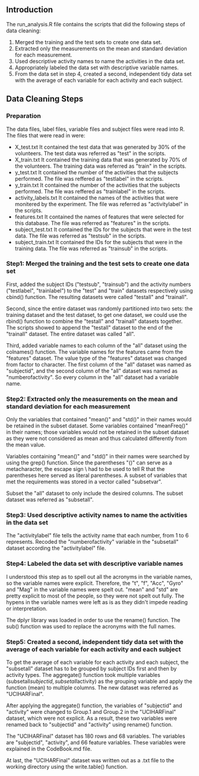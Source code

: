 ## Introduction

The run_analysis.R file contains the scripts that did the following steps of data cleaning:
1. Merged the training and the test sets to create one data set.
2. Extracted only the measurements on the mean and standard deviation for each measurement.
3. Used descriptive activity names to name the activities in the data set.
4. Appropriately labeled the data set with descriptive variable names.
5. From the data set in step 4, created a second, independent tidy data set with the average of each variable for each activity and each subject.

## Data Cleaning Steps

### Preparation
The data files, label files, variable files and subject files were read into R. The files that were read in were:
- X_test.txt It contained the test data that was generated by 30% of the volunteers. The test data was referred as "test" in the scripts.
- X_train.txt It contained the training data that was generated by 70% of the volunteers. The training data was referred as "train" in the scripts.
- y_test.txt It contained the number of the activities that the subjects performed. The file was reffered as "testlabel" in the scripts.
- y_train.txt It contained the number of the activities that the subjects performed. The file was reffered as "trainlabel" in the scripts.
- activity_labels.txt It contained the names of the activities that were monitered by the experiment. The file was referred as "activitylabel" in the scripts.
- features.txt It contained the names of features that were selected for this database. The file was referred as "features" in the scripts.
- subject_test.txt It contained the IDs for the subjects that were in the test data. The file was referred as "testsub" in the scripts.
- subject_train.txt It contained the IDs for the subjects that were in the training data. The file was referred as "trainsub" in the scripts.

### Step1: Merged the training and the test sets to create one data set
First, added the subject IDs ("testsub", "trainsub") and the activity numbers ("testlabel", "trainlabel") to the "test" and "train" datasets respectively using cbind() function. The resulting datasets were called "testall" and "trainall".

Second, since the entire dataset was randomly partitioned into two sets: the training dataset and the test dataset, to get one dataset, we could use the rbind() function to combine the "testall" and "trainall" datasets together. The scripts showed to append the "testall" dataset to the end of the "trainall" dataset. The entire dataset was called "all".

Third, added variable names to each column of the "all" dataset using the colnames() function. The variable names for the features came from the "features" dataset. The value type of the "features" dataset was changed from factor to character. The first column of the "all" dataset was named as "subjectid", and the second column of the "all" dataset was named as "numberofactivity". So every column in the "all" dataset had a variable name. 

### Step2: Extracted only the measurements on the mean and standard deviation for each measurement
Only the variables that contained "mean()" and "std()" in their names would be retained in the subset dataset. Some variables contained "meanFreq()" in their names; those variables would not be retained in the subset dataset as they were not considered as mean and thus calculated differently from the mean value.

Variables containing "mean()" and "std()" in their names were searched by using the grep() function. Since the parentheses "()" can serve as a metacharacter, the escape sign \\ had to be used to tell R that the parentheses here served as literal parentheses. A subset of variables that met the requirements was stored in a vector called "subsetvar".
 
Subset the "all" dataset to only include the desired columns. The subset dataset was referred as "subsetall".

### Step3: Used descriptive activity names to name the activities in the data set
The "activitylabel" file tells the activity name that each number, from 1 to 6 represents. Recoded the "numberofactivity" variable in the "subsetall" dataset according the "activitylabel" file.

### Step4: Labeled the data set with descriptive variable names
I understood this step as to spell out all the acronyms in the variable names, so the variable names were explicit. Therefore, the "t", "f", "Acc", "Gyro" and "Mag" in the variable names were spelt out. "mean" and "std" are pretty explicit to most of the people, so they were not spelt out fully. The hypens in the variable names were left as is as they didn't impede reading or interpretation.

The dplyr library was loaded in order to use the rename() function. The sub() function was used to replace the acronyms with the full names.

### Step5: Created a second, independent tidy data set with the average of each variable for each activity and each subject
To get the average of each variable for each activity and each subject, the "subsetall" dataset has to be grouped by subject IDs first and then by activity types. The aggregate() function took multiple variables (subsetall$subjectid, subsetall$activity) as the grouping variable and apply the function (mean) to multiple columns. The new dataset was referred as "UCIHARFinal".

After applying the aggregate() function, the variables of "subjectid" and "activity" were changed to Group.1 and Group.2 in the "UCIHARFinal" dataset, which were not explicit. As a result, these two variables were renamed back to "subjectid" and "activity" using rename() function. 

The "UCIHARFinal" dataset has 180 rows and 68 variables. The variables are "subjectid", "activity", and 66 feature variables. These variables were explained in the CodeBook.md file.

At last, the "UCIHARFinal" dataset was written out as a .txt file to the working directory using the write.table() function.